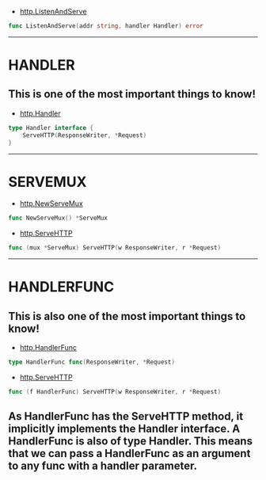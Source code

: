 
- [http.ListenAndServe](https://godoc.org/net/http#ListenAndServe)
``` Go
func ListenAndServe(addr string, handler Handler) error
```

********************
# HANDLER

## This is one of the most important things to know!

- [http.Handler](https://godoc.org/net/http#Handler)
``` Go
type Handler interface {
    ServeHTTP(ResponseWriter, *Request)
}
```

********************
# SERVEMUX

- [http.NewServeMux](https://godoc.org/net/http#NewServeMux)
``` Go
func NewServeMux() *ServeMux
```

- [http.ServeHTTP](https://godoc.org/net/http#ServeMux.ServeHTTP)
``` Go
func (mux *ServeMux) ServeHTTP(w ResponseWriter, r *Request)
```

********************
# HANDLERFUNC

## This is also one of the most important things to know!

- [http.HandlerFunc](https://godoc.org/net/http#HandlerFunc)
``` Go
type HandlerFunc func(ResponseWriter, *Request)
```

- [http.ServeHTTP](https://godoc.org/net/http#HandlerFunc.ServeHTTP)
``` Go
func (f HandlerFunc) ServeHTTP(w ResponseWriter, r *Request)
```

## As HandlerFunc has the ServeHTTP method, it implicitly implements the Handler interface. A HandlerFunc is also of type Handler. This means that we can pass a HandlerFunc as an argument to any func with a handler parameter.
